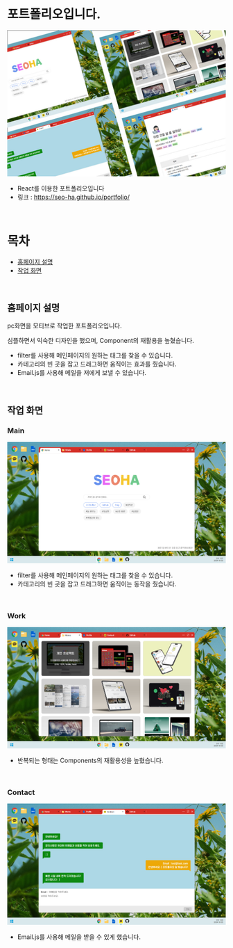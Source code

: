 # 포트폴리오입니다.

![미리보기](https://github.com/seo-ha/portfolio/blob/main/portfolio.jpg)
+ React를 이용한 포트폴리오입니다
+ 링크 : https://seo-ha.github.io/portfolio/
<br/>

# 목차
+ [홈페이지 설명](#홈페이지-설명)
+ [작업 화면](#작업-화면)
<br/>

## 홈페이지 설명
pc화면을 모티브로 작업한 포트폴리오입니다.

심플하면서 익숙한 디자인을 했으며, Component의 재활용을 높혔습니다.

+ filter를 사용해 메인페이지의 원하는 태그를 찾을 수 있습니다.
+ 카테고리의 빈 곳을 잡고 드래그하면 움직이는 효과를 줬습니다.
+ Email.js를 사용해 메일을 저에게 보낼 수 있습니다.
<br/>

## 작업 화면

### Main
![main](https://github.com/seo-ha/portfolio/blob/main/public/portfolio_1.png)
* filter를 사용해 메인페이지의 원하는 태그를 찾을 수 있습니다.
* 카테고리의 빈 곳을 잡고 드래그하면 움직이는 동작을 줬습니다.
<br/>

### Work
![work](https://github.com/seo-ha/portfolio/blob/main/public/portfolio_2.png)
* 반복되는 형태는 Components의 재활용성을 높혔습니다.
<br/>

### Contact
![contact](https://github.com/seo-ha/portfolio/blob/main/public/portfolio_4.png)
* Email.js를 사용해 메일을 받을 수 있게 했습니다.
<br/>
